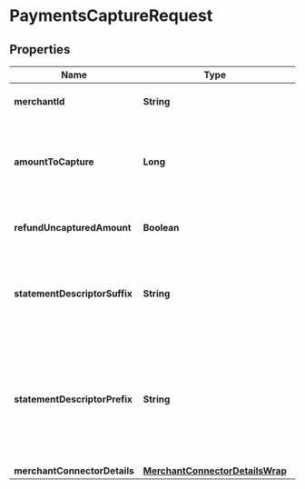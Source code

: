 

# PaymentsCaptureRequest


## Properties

| Name | Type | Description | Notes |
|------------ | ------------- | ------------- | -------------|
|**merchantId** | **String** | The unique identifier for the merchant |  [optional] |
|**amountToCapture** | **Long** | The Amount to be captured/ debited from the user&#39;s payment method. |  |
|**refundUncapturedAmount** | **Boolean** | Decider to refund the uncaptured amount |  [optional] |
|**statementDescriptorSuffix** | **String** | Provides information about a card payment that customers see on their statements. |  [optional] |
|**statementDescriptorPrefix** | **String** | Concatenated with the statement descriptor suffix that’s set on the account to form the complete statement descriptor. |  [optional] |
|**merchantConnectorDetails** | [**MerchantConnectorDetailsWrap**](MerchantConnectorDetailsWrap.md) |  |  [optional] |



